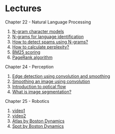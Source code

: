 # Lectures

Chapter 22 - Natural Language Processing
   1. [N-gram character models](https://www.youtube.com/watch?v=BvZDV7MX6UI)
   1. [N-grams for language identification](https://www.youtube.com/watch?v=pusLb-kc0FI)
   1. [How to detect spams using N-grams?](https://www.youtube.com/watch?v=oCv2AKMJz9Q)
   1. [How to calculate perplexity?](https://www.youtube.com/watch?v=GkG-P12B4u0)
   1. [BM25 scoring](https://www.youtube.com/watch?v=a3sg6MH8m4k)
   1. [PageRank algorithm](https://www.youtube.com/watch?v=CsvyPNdQAHg)

Chapter 24 - Perception 
   1. [Edge detection using convolution and smoothing](https://www.youtube.com/watch?v=lNidFPBAjNM)
   1. [Smoothing an image using convolution](https://www.youtube.com/watch?v=mjh5NIn1yHk)
   1. [Introduction to optical flow]()
   1. [What is image segmentation?](https://www.youtube.com/watch?v=rFjTP3CaP1U)

Chapter 25 - Robotics
   1. [video1]()
   1. [video2]()
   1. [Atlas by Boston Dynamics](https://www.youtube.com/watch?v=rVlhMGQgDkY)
   1. [Spot by Boston Dynamics](https://www.youtube.com/watch?v=wlkCQXHEgjA)
